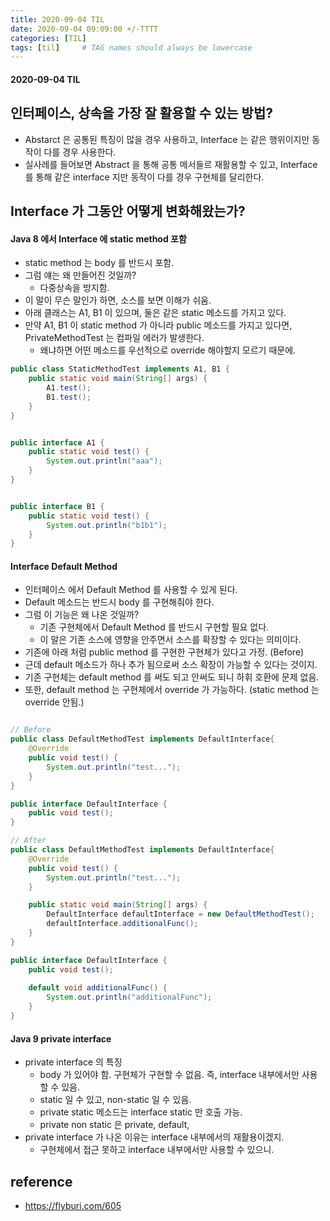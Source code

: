 ```yaml
---
title: 2020-09-04 TIL
date: 2020-09-04 09:09:00 +/-TTTT
categories: [TIL]
tags: [til]     # TAG names should always be lowercase
---
```



#### 2020-09-04 TIL

## 인터페이스, 상속을 가장 잘 활용할 수 있는 방법?
- Abstarct 은 공통된 특징이 많을 경우 사용하고, Interface 는 같은 행위이지만 동작이 다를 경우 사용한다.
- 실사례를 들어보면 Abstract 을 통해 공통 메서들르 재활용할 수 있고, Interface 를 통해 같은 interface 지만 동작이 다를 경우 구현체를 달리한다.

## Interface 가 그동안 어떻게 변화해왔는가?

#### Java 8 에서 Interface 에 static method 포함
- static method 는 body 를 반드시 포함.
- 그럼 얘는 왜 만들어진 것일까?
    - 다중상속을 방지함.
- 이 말이 무슨 말인가 하면, 소스를 보면 이해가 쉬움.
- 아래 클래스는 A1, B1 이 있으며, 둘은 같은 static 메소드를 가지고 있다.
- 만약 A1, B1 이 static method 가 아니라 public 메소드를 가지고 있다면, PrivateMethodTest 는 컴파일 에러가 발생한다.
    - 왜냐하면 어떤 메소드를 우선적으로 override 해야할지 모르기 때문에.
    
```java
public class StaticMethodTest implements A1, B1 {
    public static void main(String[] args) {
        A1.test();
        B1.test();
    }
}


public interface A1 {
    public static void test() {
        System.out.println("aaa");
    }
}


public interface B1 {
    public static void test() {
        System.out.println("b1b1");
    }
}
```

#### Interface Default Method
- 인터페이스 에서 Default Method 를 사용할 수 있게 된다.
- Default 메소드는 반드시 body 를 구현해줘야 한다.
- 그럼 이 기능은 왜 나온 것일까?
    - 기존 구현체에서 Default Method 를 반드시 구현할 필요 없다.
    - 이 말은 기존 소스에 영향을 안주면서 소스를 확장할 수 있다는 의미이다.
- 기존에 아래 처럼 public method 를 구현한 구현체가 있다고 가정. (Before)
- 근데 default 메소드가 하나 추가 됨으로써 소스 확장이 가능할 수 있다는 것이지. 
- 기존 구현체는 default method 를 써도 되고 안써도 되니 하휘 호환에 문제 없음.
- 또한, default method 는 구현체에서 override 가 가능하다. (static method 는 override 안됨.)
    
```java

// Before
public class DefaultMethodTest implements DefaultInterface{
    @Override
    public void test() {
        System.out.println("test...");
    }
}

public interface DefaultInterface {
    public void test();
}

// After
public class DefaultMethodTest implements DefaultInterface{
    @Override
    public void test() {
        System.out.println("test...");
    }

    public static void main(String[] args) {
        DefaultInterface defaultInterface = new DefaultMethodTest();
        defaultInterface.additionalFunc();
    }
}

public interface DefaultInterface {
    public void test();
    
    default void additionalFunc() {
        System.out.println("additionalFunc");
    }
}


``` 


#### Java 9 private interface
- private interface 의 특징
    - body 가 있어야 함. 구현체가 구현할 수 없음. 즉, interface 내부에서만 사용할 수 있음.
    - static 일 수 있고, non-static 일 수 있음.
    - private static 메소드는 interface static 만 호출 가능.
    - private non static 은 private, default,  
- private interface 가 나온 이유는 interface 내부에서의 재활용이겠지.
    - 구현체에서 접근 못하고 interface 내부에서만 사용할 수 있으니.

## reference
- https://flyburi.com/605 

